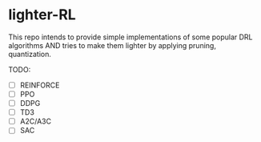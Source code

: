 # lighter-RL

This repo intends to provide simple implementations of some popular DRL algorithms AND tries to make them lighter by applying pruning, quantization.

TODO:
- [ ] REINFORCE
- [ ] PPO
- [ ] DDPG
- [ ] TD3
- [ ] A2C/A3C
- [ ] SAC
